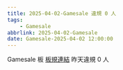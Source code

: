 ```yaml
---
title: 2025-04-02-Gamesale 違規 0 人
tags:
    - Gamesale
abbrlink: 2025-04-02-Gamesale
date: Gamesale-2025-04-02 12:00:00
---
```

Gamesale 板 [板規連結](https://www.ptt.cc/bbs/Gossiping/M.1637425085.A.07D.html)
昨天違規 0 人
